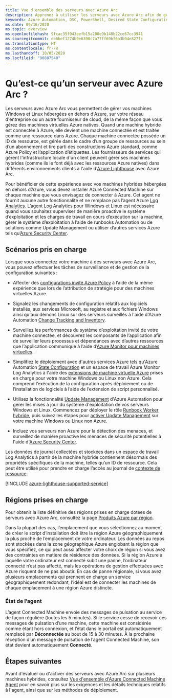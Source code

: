 ```yaml
---
title: Vue d'ensemble des serveurs avec Azure Arc
description: Apprenez à utiliser les serveurs avec Azure Arc afin de gérer les serveurs hébergés en dehors d'Azure comme une ressource Azure.
keywords: Azure Automation, DSC, PowerShell, Desired State Configuration, Update Management, Change Tracking, inventaire, runbooks, Python, graphique, hybride
ms.date: 09/16/2020
ms.topic: overview
ms.openlocfilehash: 9fcac35f943eefb15a200e9b148b22ce67cc3941
ms.sourcegitcommit: eb6bef1274b9e6390c7a77ff69bf6a3b94e827fc
ms.translationtype: HT
ms.contentlocale: fr-FR
ms.lasthandoff: 10/05/2020
ms.locfileid: "90887540"
---
```

# <a name="what-is-azure-arc-enabled-servers"></a>Qu’est-ce qu’un serveur avec Azure Arc ?

Les serveurs avec Azure Arc vous permettent de gérer vos machines Windows et Linux hébergées en dehors d'Azure, sur votre réseau d'entreprise ou un autre fournisseur de cloud, de la même façon que vous gérez des machines virtuelles Azure natives. Quand une machine hybride est connectée à Azure, elle devient une machine connectée et est traitée comme une ressource dans Azure. Chaque machine connectée possède un ID de ressource, est gérée dans le cadre d’un groupe de ressources au sein d’un abonnement et tire parti des constructions Azure standard, comme Azure Policy et l’application d’étiquettes. Les fournisseurs de services qui gèrent l'infrastructure locale d'un client peuvent gérer ses machines hybrides (comme ils le font déjà avec les ressources Azure natives) dans différents environnements clients à l'aide d'[Azure Lighthouse](../../lighthouse/how-to/manage-hybrid-infrastructure-arc.md) avec Azure Arc.

Pour bénéficier de cette expérience avec vos machines hybrides hébergées en dehors d’Azure, vous devez installer Azure Connected Machine sur chaque machine que vous envisagez de connecter à Azure. Cet agent ne fournit aucune autre fonctionnalité et ne remplace pas l’agent Azure [Log Analytics](../../azure-monitor/platform/log-analytics-agent.md). L’agent Log Analytics pour Windows et Linux est nécessaire quand vous souhaitez superviser de manière proactive le système d’exploitation et les charges de travail en cours d’exécution sur la machine, gérer le système d’exploitation à l’aide de runbooks Automation ou de solutions comme Update Management ou utiliser d’autres services Azure tels qu’[Azure Security Center](../../security-center/security-center-intro.md).

## <a name="supported-scenarios"></a>Scénarios pris en charge

Lorsque vous connectez votre machine à des serveurs avec Azure Arc, vous pouvez effectuer les tâches de surveillance et de gestion de la configuration suivantes :

- Affecter des [configurations invité Azure Policy](../../governance/policy/concepts/guest-configuration.md) à l’aide de la même expérience que lors de l’attribution de stratégie pour des machines virtuelles Azure.

- Signalez les changements de configuration relatifs aux logiciels installés, aux services Microsoft, au registre et aux fichiers Windows ainsi qu'aux démons Linux sur des serveurs surveillés à l'aide d'Azure Automation [Change Tracking and Inventory](../../automation/change-tracking.md).

- Surveillez les performances du système d’exploitation invité de votre machine connectée, et découvrez les composants de l’application afin de surveiller leurs processus et dépendances avec d’autres ressources que l’application communique à l’aide d’[Azure Monitor pour machines virtuelles](../../azure-monitor/insights/vminsights-overview.md).

- Simplifiez le déploiement avec d'autres services Azure tels qu'Azure Automation [State Configuration](../../automation/automation-dsc-overview.md) et un espace de travail Azure Monitor Log Analytics à l'aide des [extensions de machine virtuelle Azure](manage-vm-extensions.md) prises en charge pour votre machine Windows ou Linux non Azure. Cela comprend l’exécution de la configuration après déploiement ou de l’installation de logiciels à l’aide de l’extension de script personnalisé.

- Utilisez la fonctionnalité [Update Management](../../automation/update-management/update-mgmt-overview.md) d'Azure Automation pour gérer les mises à jour du système d'exploitation de vos serveurs Windows et Linux. Commencez par déployer le rôle [Runbook Worker hybride](../../automation/automation-hybrid-runbook-worker.md), puis suivez les étapes pour [activer Update Management](../../automation/update-management/update-mgmt-enable-portal.md) sur votre machine Windows ou Linux non Azure.

- Incluez vos serveurs non Azure pour la détection des menaces, et surveillez de manière proactive les menaces de sécurité potentielles à l'aide d'[Azure Security Center](../../security-center/security-center-intro.md).

Les données de journal collectées et stockées dans un espace de travail Log Analytics à partir de la machine hybride contiennent désormais des propriétés spécifiques de la machine, telles qu’un ID de ressource. Cela peut être utilisé pour prendre en charge l’accès au journal de [contexte de ressource](../../azure-monitor/platform/design-logs-deployment.md#access-mode).

[!INCLUDE [azure-lighthouse-supported-service](../../../includes/azure-lighthouse-supported-service.md)]

## <a name="supported-regions"></a>Régions prises en charge

Pour obtenir la liste définitive des régions prises en charge dotées de serveurs avec Azure Arc, consultez la page [Produits Azure par région](https://azure.microsoft.com/global-infrastructure/services/?products=azure-arc).

Dans la plupart des cas, l’emplacement que vous sélectionnez au moment de créer le script d’installation doit être la région Azure géographiquement la plus proche de l’emplacement de votre ordinateur. Les données au repos sont stockées dans la zone géographique Azure englobant la région que vous spécifiez, ce qui peut aussi affecter votre choix de région si vous avez des contraintes en matière de résidence des données. Si la région Azure à laquelle votre ordinateur est connecté subit une panne, l’ordinateur connecté n’est pas affecté, mais les opérations de gestion effectuées avec Azure risquent de ne pas aboutir. En cas de panne régionale, si vous avez plusieurs emplacements qui prennent en charge un service géographiquement redondant, l’idéal est de connecter les machines de chaque emplacement à une région Azure distincte.

### <a name="agent-status"></a>État de l’agent

L’agent Connected Machine envoie des messages de pulsation au service de façon régulière (toutes les 5 minutes). Si le service cesse de recevoir ces messages de pulsation d’une machine, cette machine est considérée comme étant hors connexion, et l’état dans le portail est automatiquement remplacé par **Déconnectée** au bout de 15 à 30 minutes. À la prochaine réception d’un message de pulsation de l’agent Connected Machine, son état devient automatiquement **Connecté**.

## <a name="next-steps"></a>Étapes suivantes

Avant d'évaluer ou d'activer des serveurs avec Azure Arc sur plusieurs machines hybrides, consultez [Vue d'ensemble d'Azure Connected Machine Agent](agent-overview.md) pour en savoir plus sur les exigences et les détails techniques relatifs à l'agent, ainsi que sur les méthodes de déploiement.
